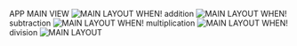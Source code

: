 APP MAIN VIEW
![MAIN LAYOUT](/app/pics/Screenshot_1479051781.png?raw=true)
WHEN! addition
![MAIN LAYOUT](/app/pics/Screenshot_1479051786.png?raw=true)
WHEN! subtraction
![MAIN LAYOUT](/app/pics/Screenshot_1479051789.png?raw=true)
WHEN! multiplication
![MAIN LAYOUT](/app/pics/Screenshot_1479051792.png?raw=true)
WHEN! division
![MAIN LAYOUT](/app/pics/Screenshot_1479051795.png?raw=true)
